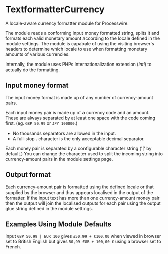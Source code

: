 TextformatterCurrency
=====================

A locale-aware currency formatter module for Processwire.

The module reads a conforming input money formatted string, splits it and formats each valid monetary amount according
to the locale defined in the module settings. The module is capabale of using the visiting browser's headers to
determine which locale to use when formatting monetary amounts of various currencies.

Internally, the module uses PHPs Internationalization extension (_intl_) to actually do the formatting.

Input money format
------------------

The input money format is made up of any number of currency-amount pairs.

Each input money pair is made up of a currency code and an amount. These are always separated by at least one space with the code coming
first. (eg. ```GBP 50.99``` or ```JPY 100000```.)

- No thousands separators are allowed in the input.
- A full-stop __.__ character is the only acceptable decimal separator.

Each money pair is separated by a configurable character string ('|' by default.) You can change the character used to
split the incoming string into currency-amount pairs in the module settings page.


Output format
-------------

Each currency-amount pair is formatted using the defined locale or that supplied by the browser and thus appears
localised in the output of the formatter. If the input text has more than one currency-amount money pair then the output
will join the localised outputs for each pair using the output glue string defined in the module settings.


Examples Using Module Defaults
------------------------------

Input ```GBP 50.99 | EUR 100``` gives ```£50.99 + €100.00``` when viewed in browser set to British English but gives ```50,99 £GB + 100,00 €``` using a browser set to French.

